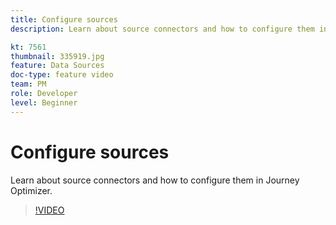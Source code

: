 ```yaml
---
title: Configure sources
description: Learn about source connectors and how to configure them in Journey Optimizer.

kt: 7561
thumbnail: 335919.jpg
feature: Data Sources
doc-type: feature video
team: PM
role: Developer
level: Beginner
---
```


# Configure sources

Learn about source connectors and how to configure them in Journey Optimizer.

>[!VIDEO](https://video.tv.adobe.com/v/335919?quality=12)

